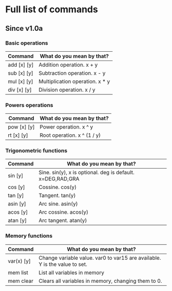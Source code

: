 # Full list of commands

## Since v1.0a
### Basic operations

| Command     | What do you mean by that?       |
|-------------|---------------------------------|
| add [x] [y] | Addition operation. x + y       |
| sub [x] [y] | Subtraction operation. x - y    |
| mul [x] [y] | Multiplication operation. x * y |
| div [x] [y] | Division operation. x / y       |

### Powers operations

| Command     | What do you mean by that?   |
|-------------|-----------------------------|
| pow [x] [y] | Power operation. x ^ y      |
| rt [x] [y]  | Root operation. x ^ (1 / y) |

### Trigonometric functions

| Command      | What do you mean by that?                                  |
|--------------|------------------------------------------------------------|
| sin <x> [y]  | Sine. sin(y), x is optional. deg is default. x=DEG,RAD,GRA |
| cos <x> [y]  | Cossine. cos(y)                                            |
| tan <x> [y]  | Tangent. tan(y)                                            |
| asin <x> [y] | Arc sine. asin(y)                                          |
| acos <x> [y] | Arc cossine. acos(y)                                       |
| atan <x> [y] | Arc tangent. atan(y)                                       |

### Memory functions

| Command    | What do you mean by that?                                                  |
|------------|----------------------------------------------------------------------------|
| var(x) [y] | Change variable value. var0 to var15 are available. Y is the value to set. |
| mem list   | List all variables in memory                                               |
| mem clear  | Clears all variables in memory, changing them to 0.                        |
